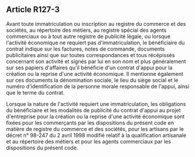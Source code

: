 Article R127-3
----
Avant toute immatriculation ou inscription au registre du commerce et des
sociétés, au répertoire des métiers, au registre spécial des agents commerciaux
ou à tout autre registre de publicité légale, ou lorsque l'activité économique
ne requiert pas d'immatriculation, le bénéficiaire du contrat indique sur les
factures, notes de commande, documents publicitaires ainsi que sur toutes
correspondances et tous récépissés concernant son activité et signés par lui en
son nom et plus généralement sur ses papiers d'affaires qu'il bénéficie d'un
contrat d'appui pour la création ou la reprise d'une activité économique. Il
mentionne également sur ces documents la dénomination sociale, le lieu du siège
social et le numéro d'identification de la personne morale responsable de
l'appui, ainsi que le terme du contrat.

Lorsque la nature de l'activité requiert une immatriculation, les obligations du
bénéficiaire et les modalités de publicité du contrat d'appui au projet
d'entreprise pour la création ou la reprise d'une activité économique sont
fixées pour les commerçants par les dispositions du présent code en matière de
registre du commerce et des sociétés, pour les artisans par le décret n° 98-247
du 2 avril 1998 modifié relatif à la qualification artisanale et au répertoire
des métiers et pour les agents commerciaux par les dispositions du présent code.
